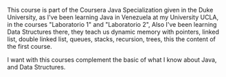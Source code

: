This course is part of the Coursera Java Specialization given in the Duke University, as I've been learning Java in Venezuela at my University UCLA, in the courses "Laboratorio 1" and "Laboratorio 2", Also I've been learning Data Structures there, they teach us dynamic memory with pointers, linked list, double linked list, queues, stacks, recursion, trees, this the content of the first course.

I want with this courses complement the basic of what I know about Java, and Data Structures.